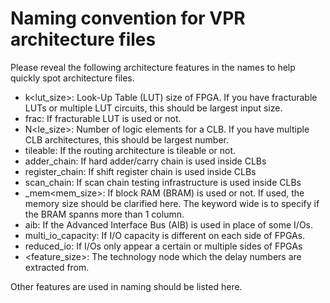 # Naming convention for VPR architecture files
Please reveal the following architecture features in the names to help quickly spot architecture files.

- k<lut\_size>: Look-Up Table (LUT) size of FPGA. If you have fracturable LUTs or multiple LUT circuits, this should be largest input size.
- frac: If fracturable LUT is used or not.
- N<le\_size>: Number of logic elements for a CLB. If you have multiple CLB architectures, this should be largest number.
- tileable: If the routing architecture is tileable or not.
- adder\_chain: If hard adder/carry chain is used inside CLBs
- register\_chain: If shift register chain is used inside CLBs
- scan\_chain: If scan chain testing infrastructure is used inside CLBs
- <wide>\_mem<mem\_size>: If block RAM (BRAM) is used or not. If used, the memory size should be clarified here. The keyword wide is to specify if the BRAM spanns more than 1 column.
- aib: If the Advanced Interface Bus (AIB) is used in place of some I/Os.
- multi\_io\_capacity: If I/O capacity is different on each side of FPGAs.
- reduced\_io: If I/Os only appear a certain or multiple sides of FPGAs 
- <feature_size>: The technology node which the delay numbers are extracted from.

Other features are used in naming should be listed here.
